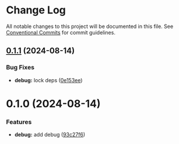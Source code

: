 # Change Log

All notable changes to this project will be documented in this file.
See [Conventional Commits](https://conventionalcommits.org) for commit guidelines.

## [0.1.1](https://github.com/rambler-digital-solutions/rambler-common/compare/@rambler-tech/debug@0.1.0...@rambler-tech/debug@0.1.1) (2024-08-14)

### Bug Fixes

- **debug:** lock deps ([0e153ee](https://github.com/rambler-digital-solutions/rambler-common/commit/0e153eef963738c66d0a6ff0f1696f1ea775fd2c))

# 0.1.0 (2024-08-14)

### Features

- **debug:** add debug ([93c27f6](https://github.com/rambler-digital-solutions/rambler-common/commit/93c27f6ac7083b6609d762c5decbc02c7006773a))
